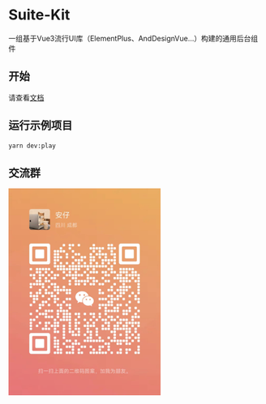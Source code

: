 # Suite-Kit

一组基于Vue3流行UI库（ElementPlus、AndDesignVue…）构建的通用后台组件

## 开始

请查看[文档](https://suite-kit.chiyu.site)

## 运行示例项目

```sh
yarn dev:play
```

## 交流群

<!-- ![微信](./docs//assets//weixin.jpg) -->
<img src="./docs//assets//weixin.jpg" width="300">
